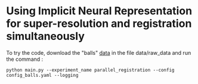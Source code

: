 # Using Implicit Neural Representation for super-resolution and registration simultaneously

To try the code, download the "balls" [data](https://github.com/VictorBaillet/multi_contrast_registration_agnostic_inr/releases/tag/large_files) in the file data/raw_data and run the command :

`python main.py --experiment_name parallel_registration --config config_balls.yaml --logging` 





